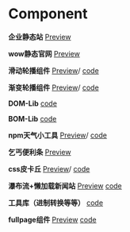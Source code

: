 # Component
**企业静态站**
[Preview](https://leeeozhang.github.io/Demo-Components/The%20Grandmaster/dist/)

**wow静态官网**
[Preview](https://leeeozhang.github.io/Demo-Components/wow/index.html) 

**滑动轮播组件**
[Preview](https://leeeozhang.github.io/Demo-Components/carousel-slide/index.html)/
[code](https://github.com/LeeeoZhang/Demo-Components/tree/master/carousel-slide)

**渐变轮播组件**
[Preview](https://leeeozhang.github.io/Demo-Components/carousel-fade/index.html)/
[code](https://github.com/LeeeoZhang/Demo-Components/tree/master/carousel-fade)

**DOM-Lib**
[code](https://github.com/LeeeoZhang/Demo-Components/tree/master/DOM-lib)

**BOM-Lib**
[code](https://github.com/LeeeoZhang/Demo-Components/tree/master/BOM-lib)

**npm天气小工具**
[Preview](https://www.npmjs.com/package/weather_leo)/
[code](https://github.com/LeeeoZhang/Demo-Components/tree/master/weather_npm)

**乞丐便利条**
[Preview](https://leeeozhang.github.io/Demo-Components/easy_sticky/index.html)

**css皮卡丘**
[Preview](https://leeeozhang.github.io/Demo-Components/pikachu/index.html)/
[code](https://github.com/LeeeoZhang/Demo-Components/tree/master/pikachu)

**瀑布流+懒加载新闻站**
[Preview](https://leeeozhang.github.io/Demo-Components/news_waterfall/)
[code](https://github.com/LeeeoZhang/Demo-Components/tree/master/news_waterfall)

**工具库（进制转换等等）**
[code](https://github.com/LeeeoZhang/Demo-Components/tree/master/Tool)

**fullpage组件**
[Preview](https://leeeozhang.github.io/Demo-Components/fullpage/)
[code](https://github.com/LeeeoZhang/Demo-Components/tree/master/fullpage)